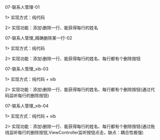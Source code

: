 07-联系人管理-01

1> 实现方式：纯代码

2> 实现功能：添加\删除一行、能获得每行的姓名



07-联系人管理_精确删除某一行-02

1> 实现方式：纯代码

2> 实现功能：添加\删除一行、能获得每行的姓名、每行都有个删除按钮



07-联系人管理_xib-03

1> 实现方式：纯代码 + xib

2> 实现功能：添加\删除一行、能获得每行的姓名、每行都有个删除按钮(通过代码监听每行的删除按钮)



07-联系人管理_xib-04

1> 实现方式：纯代码 + xib

2> 实现功能：添加\删除一行、能获得每行的姓名、每行都有个删除按钮(通过拖线监听每行的删除按钮,ViewController监听按钮点击，缺点：耦合性极强)

